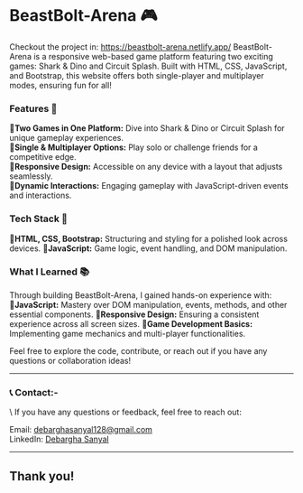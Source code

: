# BeastBolt-Arena 🎮
Checkout the project in: https://beastbolt-arena.netlify.app/
BeastBolt-Arena is a responsive web-based game platform featuring two exciting games: Shark & Dino and Circuit Splash. Built with HTML, CSS, JavaScript, and Bootstrap, this website offers both single-player and multiplayer modes, ensuring fun for all!

<h3>Features 🚀</h3>
🔹<b>Two Games in One Platform:</b> Dive into Shark & Dino or Circuit Splash for unique gameplay experiences.<br>
🔹<b>Single & Multiplayer Options:</b> Play solo or challenge friends for a competitive edge.<br>
🔹<b>Responsive Design:</b> Accessible on any device with a layout that adjusts seamlessly.<br>
🔹<b>Dynamic Interactions:</b> Engaging gameplay with JavaScript-driven events and interactions.<br>

<h3>Tech Stack 🔧</h3>
🔹<b>HTML, CSS, Bootstrap:</b> Structuring and styling for a polished look across devices.
🔹<b>JavaScript:</b> Game logic, event handling, and DOM manipulation.<br>

<h3>What I Learned 📚</h3>
Through building BeastBolt-Arena, I gained hands-on experience with:
🔹<b>JavaScript:</b> Mastery over DOM manipulation, events, methods, and other essential components.
🔹<b>Responsive Design:</b> Ensuring a consistent experience across all screen sizes.
🔹<b>Game Development Basics:</b> Implementing game mechanics and multi-player functionalities.<br>

Feel free to explore the code, contribute, or reach out if you have any questions or collaboration ideas!<br>
<hr>
<h3>📞 Contact:-</h3>\
If you have any questions or feedback, feel free to reach out:

Email: debarghasanyal128@gmail.com\
LinkedIn: [Debargha Sanyal](https://www.linkedin.com/in/debargha-sanyal-0b5b05297/)
<hr>
<h2>Thank you!</h2>
